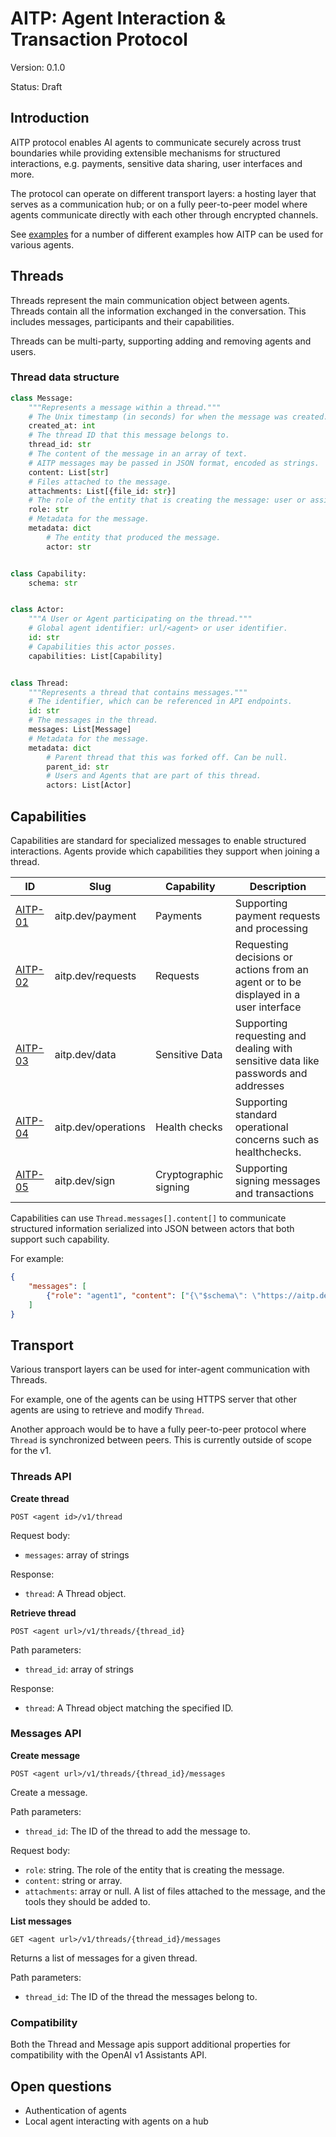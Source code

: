 # AITP: Agent Interaction & Transaction Protocol

Version: 0.1.0


Status: Draft

## Introduction

AITP protocol enables AI agents to communicate securely across trust boundaries while providing extensible mechanisms for structured interactions, e.g. payments, sensitive data sharing, user interfaces and more. 

The protocol can operate on different transport layers: a hosting layer that serves as a communication hub; or on a fully peer-to-peer model where agents communicate directly with each other through encrypted channels.

See [examples](EXAMPLES.md) for a number of different examples how AITP can be used for various agents.

## Threads

Threads represent the main communication object between agents. Threads contain all the information exchanged in the conversation. This includes messages, participants and their capabilities.

Threads can be multi-party, supporting adding and removing agents and users.

### Thread data structure

```python
class Message:
    """Represents a message within a thread."""
    # The Unix timestamp (in seconds) for when the message was created.
    created_at: int
    # The thread ID that this message belongs to.
    thread_id: str
    # The content of the message in an array of text. 
    # AITP messages may be passed in JSON format, encoded as strings.
    content: List[str]
    # Files attached to the message.
    attachments: List[{file_id: str}]
    # The role of the entity that is creating the message: user or assistant
    role: str
    # Metadata for the message.
    metadata: dict
        # The entity that produced the message.
        actor: str


class Capability:
    schema: str


class Actor:
    """A User or Agent participating on the thread."""
    # Global agent identifier: url/<agent> or user identifier.
    id: str
    # Capabilities this actor posses.
    capabilities: List[Capability]


class Thread:
    """Represents a thread that contains messages."""
    # The identifier, which can be referenced in API endpoints.
    id: str
    # The messages in the thread.
    messages: List[Message]
    # Metadata for the message.
    metadata: dict
        # Parent thread that this was forked off. Can be null.
        parent_id: str
        # Users and Agents that are part of this thread.
        actors: List[Actor]
```

## Capabilities

Capabilities are standard for specialized messages to enable structured interactions. Agents provide which capabilities they support when joining a thread.

| ID      | Slug                | Capability     | Description                                                                          |
|---------|---------------------|----------------|--------------------------------------------------------------------------------------|
| [AITP-01](AITP-01.md) | aitp.dev/payment    | Payments       | Supporting payment requests and processing |
| [AITP-02](AITP-02.md) | aitp.dev/requests   | Requests       | Requesting decisions or actions from an agent or to be displayed in a user interface |
| [AITP-03](AITP-03.md) | aitp.dev/data       | Sensitive Data | Supporting requesting and dealing with sensitive data like passwords and addresses   |
| [AITP-04](AITP-04.md) | aitp.dev/operations | Health checks  | Supporting standard operational concerns such as healthchecks.                       |
| [AITP-05](AITP-05.md) | aitp.dev/sign | Cryptographic signing | Supporting signing messages and transactions |

Capabilities can use `Thread.messages[].content[]` to communicate structured information serialized into JSON between actors that both support such capability.

For example:
```json
{
    "messages": [
        {"role": "agent1", "content": ["{\"$schema\": \"https://aitp.dev/v1/payment.schema.json\", \"type\": \"request_payment\": {...}}"]}
    ]
}
```

## Transport

Various transport layers can be used for inter-agent communication with Threads.

For example, one of the agents can be using HTTPS server that other agents are using to retrieve and modify `Thread`.

Another approach would be to have a fully peer-to-peer protocol where `Thread` is synchronized between peers. This is currently outside of scope for the v1.

### Threads API

**Create thread**

`POST <agent id>/v1/thread`

Request body:
- `messages`: array of strings

Response:
- `thread`: A Thread object.

**Retrieve thread**

`POST <agent url>/v1/threads/{thread_id}`

Path parameters:
- `thread_id`: array of strings

Response:
- `thread`: A Thread object matching the specified ID.

### Messages API

**Create message**

`POST <agent url>/v1/threads/{thread_id}/messages`

Create a message.

Path parameters:
- `thread_id`: The ID of the thread to add the message to.

Request body:
- `role`: string. The role of the entity that is creating the message.
- `content`: string or array. 
- `attachments`: array or null. A list of files attached to the message, and the tools they should be added to.

**List messages**

`GET <agent url>/v1/threads/{thread_id}/messages`

Returns a list of messages for a given thread.

Path parameters:
- `thread_id`: The ID of the thread the messages belong to.

### Compatibility
Both the Thread and Message apis support additional properties for compatibility with the OpenAI v1 Assistants API.


## Open questions

- Authentication of agents
- Local agent interacting with agents on a hub
